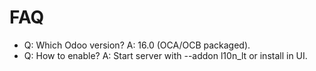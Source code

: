 # FAQ

- Q: Which Odoo version? A: 16.0 (OCA/OCB packaged).
- Q: How to enable? A: Start server with --addon l10n_lt or install in UI.
